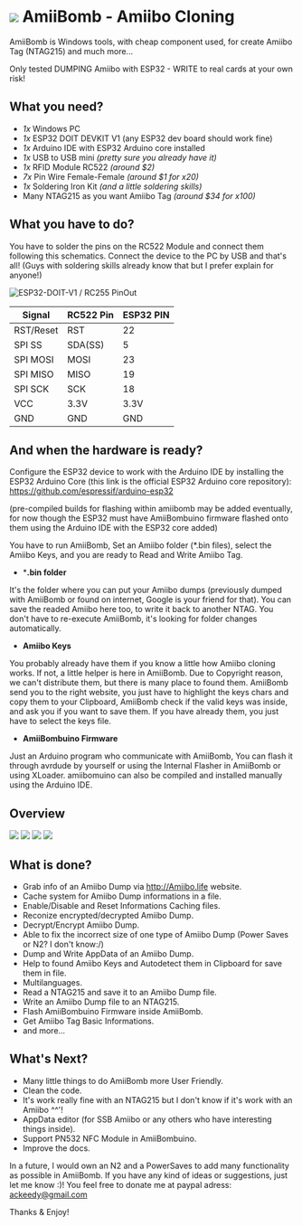 # **![](http://i64.tinypic.com/qpqm45.png) AmiiBomb - Amiibo Cloning**

AmiiBomb is Windows tools, with cheap component used, for create Amiibo Tag (NTAG215) and much more...

Only tested DUMPING Amiibo with ESP32 - WRITE to real cards at your own risk!

## What you need?

- *1x* Windows PC
- *1x* ESP32 DOIT DEVKIT V1 (any ESP32 dev board should work fine)
- *1x* Arduino IDE with ESP32 Arduino core installed
- *1x* USB to USB mini *(pretty sure you already have it)*
- *1x* RFID Module RC522 *(around $2)*
- *7x* Pin Wire Female-Female *(around $1 for x20)*
- *1x* Soldering Iron Kit *(and a little soldering skills)*
- Many NTAG215 as you want Amiibo Tag *(around $34 for x100)*



## What you have to do?

You have to solder the pins on the RC522 Module and connect them following this schematics. Connect the device to the PC by USB and that's all! (Guys with soldering skills already know that but I prefer explain for anyone!)

![ESP32-DOIT-V1 / RC255 PinOut](https://raw.githubusercontent.com/peacepenguin/AmiiBomb-uino/master/esp32-doit-devkit-v1--rfid-rc522.PNG)

Signal    | RC522 Pin | ESP32 PIN
--------- | --------- | -----------
RST/Reset | RST       | 22
SPI SS    | SDA(SS)   | 5
SPI MOSI  | MOSI      | 23
SPI MISO  | MISO      | 19
SPI SCK   | SCK       | 18
VCC       | 3.3V      | 3.3V
GND       | GND       | GND

## And when the hardware is ready?


Configure the ESP32 device to work with the Arduino IDE by installing the ESP32 Arduino Core
(this link is the official ESP32 Arduino core repository):
https://github.com/espressif/arduino-esp32

(pre-compiled builds for flashing within amiibomb may be added eventually, for now though the ESP32 must have AmiiBombuino firmware flashed onto them using the Arduino IDE with the ESP32 core added)


You have to run AmiiBomb, Set an Amiibo folder (*.bin files), select the Amiibo Keys, and you are ready to Read and Write Amiibo Tag.

 - ***.bin folder**

It's the folder where you can put your Amiibo dumps (previously dumped with AmiiBomb or found on internet, Google is your friend for that).
You can save the readed Amiibo here too, to write it back to another NTAG. You don't have to re-execute AmiiBomb, it's looking for folder changes automatically.

 - **Amiibo Keys**

You probably already have them if you know a little how Amiibo cloning works. If not, a little helper is here in AmiiBomb. Due to Copyright reason, we can't distribute them, but there is many place to found them. AmiiBomb send you to the right website, you just have to highlight the keys chars and copy them to your Clipboard, AmiiBomb check if the valid keys was inside, and ask you if you want to save them. If you have already them, you just have to select the keys file.

 - **AmiiBombuino Firmware**

Just an Arduino program who communicate with AmiiBomb, You can flash it through avrdude by yourself or using the Internal Flasher in AmiiBomb or using XLoader. amiibomuino can also be compiled and installed manually using the Arduino IDE.

## Overview

![](http://i68.tinypic.com/dwe7g6.png) 
![](http://i67.tinypic.com/4sjvd3.png) 
![](http://i66.tinypic.com/21mtao8.jpg) 
![](http://i66.tinypic.com/1z6z0o1.png) 

## What is done?
- Grab info of an Amiibo Dump via http://Amiibo.life website.
- Cache system for Amiibo Dump informations in a file.
- Enable/Disable and Reset Informations Caching files.
- Reconize encrypted/decrypted Amiibo Dump.
- Decrypt/Encrypt Amiibo Dump.
- Able to fix the incorrect size of one type of Amiibo Dump (Power Saves or N2? I don't know:/)
- Dump and Write AppData of an Amiibo Dump.
- Help to found Amiibo Keys and Autodetect them in Clipboard for save them in file.
- Multilanguages.
- Read a NTAG215 and save it to an Amiibo Dump file.
- Write an Amiibo Dump file to an NTAG215.
- Flash AmiiBombuino Firmware inside AmiiBomb.
- Get Amiibo Tag Basic Informations.
- and more...

## What's Next?
- Many little things to do AmiiBomb more User Friendly.
- Clean the code.
- It's work really fine with an NTAG215 but I don't know if it's work with an Amiibo ^^'!
- AppData editor (for SSB Amiibo or any others who have interesting things inside).
- Support PN532 NFC Module in AmiiBombuino.
- Improve the docs.

In a future, I would own an N2 and a PowerSaves to add many functionality as possible in AmiiBomb. If you have any kind of ideas or suggestions, just let me know :)! You feel free to donate me at paypal adress: ackeedy@gmail.com

Thanks & Enjoy!
